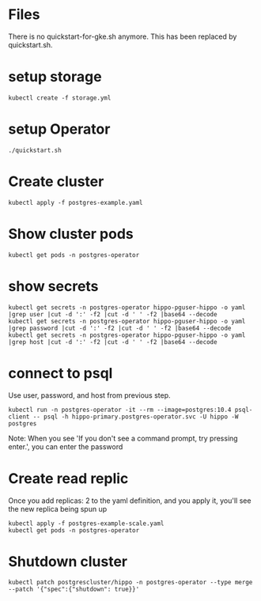 # Files
There is no quickstart-for-gke.sh anymore. This has been replaced by quickstart.sh.

# setup storage
```
kubectl create -f storage.yml
```

# setup Operator
```
./quickstart.sh
```

# Create cluster

```
kubectl apply -f postgres-example.yaml
```

# Show cluster pods

```
kubectl get pods -n postgres-operator
```

# show secrets
```
kubectl get secrets -n postgres-operator hippo-pguser-hippo -o yaml |grep user |cut -d ':' -f2 |cut -d ' ' -f2 |base64 --decode
kubectl get secrets -n postgres-operator hippo-pguser-hippo -o yaml |grep password |cut -d ':' -f2 |cut -d ' ' -f2 |base64 --decode
kubectl get secrets -n postgres-operator hippo-pguser-hippo -o yaml |grep host |cut -d ':' -f2 |cut -d ' ' -f2 |base64 --decode
```

# connect to psql

Use user, password, and host from previous step.

```
kubectl run -n postgres-operator -it --rm --image=postgres:10.4 psql-client -- psql -h hippo-primary.postgres-operator.svc -U hippo -W postgres
```

Note: When you see 'If you don't see a command prompt, try pressing enter.', you can enter the password


# Create read replic
Once you add replicas: 2 to the yaml definition, and you apply it, you'll see the new replica being spun up
```
kubectl apply -f postgres-example-scale.yaml
kubectl get pods -n postgres-operator
```

# Shutdown cluster
```
kubectl patch postgrescluster/hippo -n postgres-operator --type merge --patch '{"spec":{"shutdown": true}}'
```
